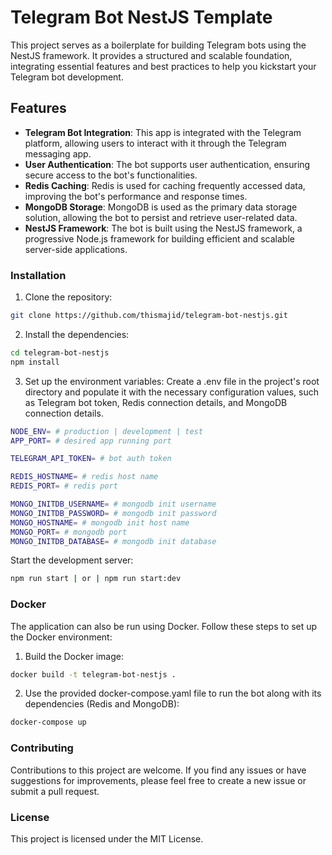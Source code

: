 # Telegram Bot NestJS Template

This project serves as a boilerplate for building Telegram bots using the NestJS framework. It provides a structured and scalable foundation, integrating essential features and best practices to help you kickstart your Telegram bot development.

## Features

- **Telegram Bot Integration**: This app is integrated with the Telegram platform, allowing users to interact with it through the Telegram messaging app.
- **User Authentication**: The bot supports user authentication, ensuring secure access to the bot's functionalities.
- **Redis Caching**: Redis is used for caching frequently accessed data, improving the bot's performance and response times.
- **MongoDB Storage**: MongoDB is used as the primary data storage solution, allowing the bot to persist and retrieve user-related data.
- **NestJS Framework**: The bot is built using the NestJS framework, a progressive Node.js framework for building efficient and scalable server-side applications.

### Installation

1. Clone the repository:

```bash
git clone https://github.com/thismajid/telegram-bot-nestjs.git
```

2. Install the dependencies:

```bash
cd telegram-bot-nestjs
npm install
```

3. Set up the environment variables: Create a .env file in the project's root directory and populate it with the necessary configuration values, such as Telegram bot token, Redis connection details, and MongoDB connection details.

```bash
NODE_ENV= # production | development | test
APP_PORT= # desired app running port

TELEGRAM_API_TOKEN= # bot auth token

REDIS_HOSTNAME= # redis host name
REDIS_PORT= # redis port

MONGO_INITDB_USERNAME= # mongodb init username
MONGO_INITDB_PASSWORD= # mongodb init password
MONGO_HOSTNAME= # mongodb init host name
MONGO_PORT= # mongodb port
MONGO_INITDB_DATABASE= # mongodb init database
```

Start the development server:

```bash
npm run start | or | npm run start:dev
```

### Docker

The application can also be run using Docker. Follow these steps to set up the Docker environment:

1. Build the Docker image:

```bash
docker build -t telegram-bot-nestjs .
```

2. Use the provided docker-compose.yaml file to run the bot along with its dependencies (Redis and MongoDB):

```bash
docker-compose up
```


### Contributing
Contributions to this project are welcome. If you find any issues or have suggestions for improvements, please feel free to create a new issue or submit a pull request.


### License
This project is licensed under the MIT License.

